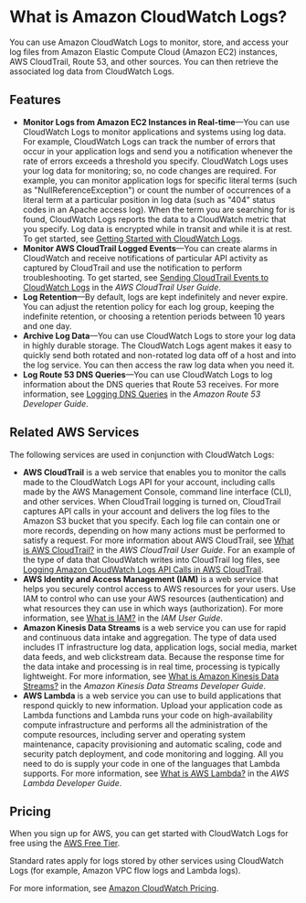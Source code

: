 # What is Amazon CloudWatch Logs?<a name="WhatIsCloudWatchLogs"></a>

You can use Amazon CloudWatch Logs to monitor, store, and access your log files from Amazon Elastic Compute Cloud \(Amazon EC2\) instances, AWS CloudTrail, Route 53, and other sources\. You can then retrieve the associated log data from CloudWatch Logs\.

## Features<a name="cloudwatch-logs-features"></a>
+ **Monitor Logs from Amazon EC2 Instances in Real\-time**—You can use CloudWatch Logs to monitor applications and systems using log data\. For example, CloudWatch Logs can track the number of errors that occur in your application logs and send you a notification whenever the rate of errors exceeds a threshold you specify\. CloudWatch Logs uses your log data for monitoring; so, no code changes are required\. For example, you can monitor application logs for specific literal terms \(such as "NullReferenceException"\) or count the number of occurrences of a literal term at a particular position in log data \(such as "404" status codes in an Apache access log\)\. When the term you are searching for is found, CloudWatch Logs reports the data to a CloudWatch metric that you specify\. Log data is encrypted while in transit and while it is at rest\. To get started, see [Getting Started with CloudWatch Logs](CWL_GettingStarted.md)\.
+ **Monitor AWS CloudTrail Logged Events**—You can create alarms in CloudWatch and receive notifications of particular API activity as captured by CloudTrail and use the notification to perform troubleshooting\. To get started, see [Sending CloudTrail Events to CloudWatch Logs](https://docs.aws.amazon.com/awscloudtrail/latest/userguide/cw_send_ct_events.html) in the *AWS CloudTrail User Guide*\.
+ **Log Retention**—By default, logs are kept indefinitely and never expire\. You can adjust the retention policy for each log group, keeping the indefinite retention, or choosing a retention periods between 10 years and one day\.
+ **Archive Log Data**—You can use CloudWatch Logs to store your log data in highly durable storage\. The CloudWatch Logs agent makes it easy to quickly send both rotated and non\-rotated log data off of a host and into the log service\. You can then access the raw log data when you need it\.
+ **Log Route 53 DNS Queries**—You can use CloudWatch Logs to log information about the DNS queries that Route 53 receives\. For more information, see [Logging DNS Queries](https://docs.aws.amazon.com/Route53/latest/DeveloperGuide/query-logs.html) in the *Amazon Route 53 Developer Guide*\.

## Related AWS Services<a name="related_services_cwl"></a>

The following services are used in conjunction with CloudWatch Logs:
+ **AWS CloudTrail** is a web service that enables you to monitor the calls made to the CloudWatch Logs API for your account, including calls made by the AWS Management Console, command line interface \(CLI\), and other services\. When CloudTrail logging is turned on, CloudTrail captures API calls in your account and delivers the log files to the Amazon S3 bucket that you specify\. Each log file can contain one or more records, depending on how many actions must be performed to satisfy a request\. For more information about AWS CloudTrail, see [What is AWS CloudTrail?](https://docs.aws.amazon.com/awscloudtrail/latest/userguide/whatisawscloudtrail.html) in the *AWS CloudTrail User Guide*\. For an example of the type of data that CloudWatch writes into CloudTrail log files, see [Logging Amazon CloudWatch Logs API Calls in AWS CloudTrail](logging_cw_api_calls_cwl.md)\.
+ **AWS Identity and Access Management \(IAM\)** is a web service that helps you securely control access to AWS resources for your users\. Use IAM to control who can use your AWS resources \(authentication\) and what resources they can use in which ways \(authorization\)\. For more information, see [What is IAM?](https://docs.aws.amazon.com/IAM/latest/UserGuide/introduction.html) in the *IAM User Guide*\.
+ **Amazon Kinesis Data Streams** is a web service you can use for rapid and continuous data intake and aggregation\. The type of data used includes IT infrastructure log data, application logs, social media, market data feeds, and web clickstream data\. Because the response time for the data intake and processing is in real time, processing is typically lightweight\. For more information, see [What is Amazon Kinesis Data Streams?](https://docs.aws.amazon.com/kinesis/latest/dev/introduction.html) in the *Amazon Kinesis Data Streams Developer Guide*\.
+ **AWS Lambda** is a web service you can use to build applications that respond quickly to new information\. Upload your application code as Lambda functions and Lambda runs your code on high\-availability compute infrastructure and performs all the administration of the compute resources, including server and operating system maintenance, capacity provisioning and automatic scaling, code and security patch deployment, and code monitoring and logging\. All you need to do is supply your code in one of the languages that Lambda supports\. For more information, see [What is AWS Lambda?](https://docs.aws.amazon.com/lambda/latest/dg/welcome.html) in the *AWS Lambda Developer Guide*\.

## Pricing<a name="cloudwatch-logs-pricing"></a>

When you sign up for AWS, you can get started with CloudWatch Logs for free using the [AWS Free Tier](http://aws.amazon.com/free/)\.

Standard rates apply for logs stored by other services using CloudWatch Logs \(for example, Amazon VPC flow logs and Lambda logs\)\.

For more information, see [Amazon CloudWatch Pricing](https://aws.amazon.com/cloudwatch/pricing/)\.